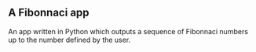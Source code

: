 <h2>A Fibonnaci app</h2>
An app written in Python which outputs a sequence of Fibonnaci numbers up to the number defined by the user. 
